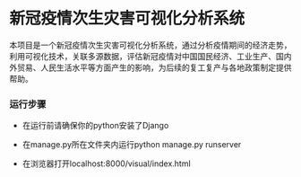 # 新冠疫情次生灾害可视化分析系统

本项目是一个新冠疫情次生灾害可视化分析系统，通过分析疫情期间的经济走势，利用可视化技术，关联多源数据，评估新冠疫情对中国国民经济、工业生产、国内外贸易、人民生活水平等方面产生的影响，为后续的复工复产与各地政策制定提供帮助。

### 运行步骤
- 在运行前请确保你的python安装了Django

- 在manage.py所在文件夹内运行python manage.py runserver

- 在浏览器打开localhost:8000/visual/index.html